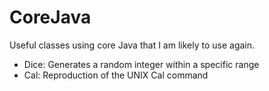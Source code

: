 # CoreJava
Useful classes using core Java that I am likely to use again.

* Dice: Generates a random integer within a specific range
* Cal: Reproduction of the UNIX Cal command